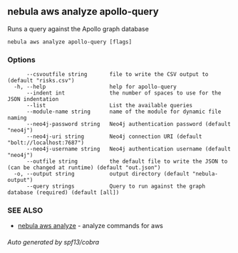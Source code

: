 ## nebula aws analyze apollo-query

Runs a query against the Apollo graph database

```
nebula aws analyze apollo-query [flags]
```

### Options

```
      --csvoutfile string       file to write the CSV output to (default "risks.csv")
  -h, --help                    help for apollo-query
      --indent int              the number of spaces to use for the JSON indentation
      --list                    List the available queries
      --module-name string      name of the module for dynamic file naming
      --neo4j-password string   Neo4j authentication password (default "neo4j")
      --neo4j-uri string        Neo4j connection URI (default "bolt://localhost:7687")
      --neo4j-username string   Neo4j authentication username (default "neo4j")
      --outfile string          the default file to write the JSON to (can be changed at runtime) (default "out.json")
  -o, --output string           output directory (default "nebula-output")
      --query strings           Query to run against the graph database (required) (default [all])
```

### SEE ALSO

* [nebula aws analyze](nebula_aws_analyze.md)	 - analyze commands for aws

###### Auto generated by spf13/cobra
